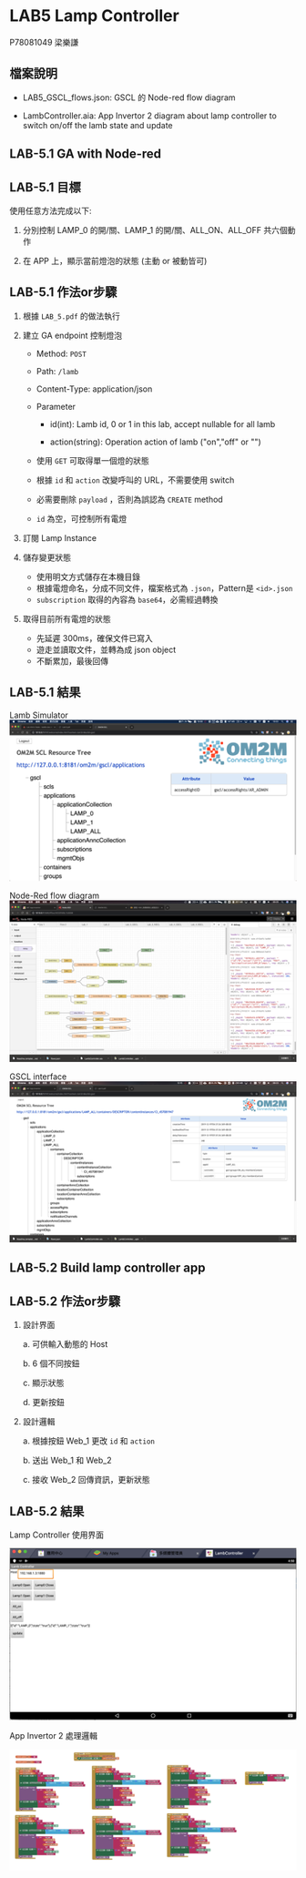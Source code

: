 # LAB5 Lamp Controller

P78081049 梁樂謙

## 檔案說明

* LAB5_GSCL_flows.json: GSCL 的 Node-red flow diagram

* LambController.aia: App Invertor 2 diagram about lamp controller to switch on/off the lamb state and update

## LAB-5.1 GA with Node-red

## LAB-5.1 目標

使用任意方法完成以下:

1. 分別控制 LAMP_0 的開/關、LAMP_1 的開/關、ALL_ON、ALL_OFF 共六個動作

2. 在 APP 上，顯示當前燈泡的狀態 (主動 or 被動皆可)

## LAB-5.1 作法or步驟

1. 根據 `LAB_5.pdf` 的做法執行

2. 建立 GA endpoint 控制燈泡

    * Method: `POST`

    * Path: `/lamb`

    * Content-Type: application/json

    * Parameter

        * id(int): Lamb id, 0 or 1 in this lab, accept nullable for all lamb

        * action(string): Operation action of lamb ("on","off" or "")

    * 使用 `GET` 可取得單一個燈的狀態
    * 根據 `id` 和 `action` 改變呼叫的 URL，不需要使用 switch
    * 必需要刪除 `payload` ，否則為誤認為 `CREATE` method
    * `id` 為空，可控制所有電燈

3. 訂閱 Lamp Instance

4. 儲存變更狀態
    * 使用明文方式儲存在本機目錄
    * 根據電燈命名，分成不同文件，檔案格式為 `.json`，Pattern是 `<id>.json`
    * `subscription` 取得的內容為 `base64`，必需經過轉換

5. 取得目前所有電燈的狀態
    * 先延遲 300ms，確保文件已寫入
    * 遊走並讀取文件，並轉為成 json object
    * 不斷累加，最後回傳

## LAB-5.1 結果

Lamb Simulator
![Lamb-simulator](img/lab-5-1.png)

Node-Red flow diagram
![gscl-flow](img/flow-GSCL.png)

GSCL interface
![gscl-interface](img/gscl.png)

## LAB-5.2 Build lamp controller app

## LAB-5.2 作法or步驟

1. 設計界面

    a. 可供輸入動態的 Host

    b. 6 個不同按鈕

    c. 顯示狀態

    d. 更新按鈕

2. 設計邏輯

   a. 根據按鈕 Web_1 更改 `id` 和 `action`

   b. 送出 Web_1 和 Web_2

   c. 接收 Web_2 回傳資訊，更新狀態

## LAB-5.2 結果

Lamp Controller 使用界面

![app](img/Lamb-Controller-App.png)

App Invertor 2 處理邏輯

![app-logic](img/Lamb-Controller-Logic.png)
